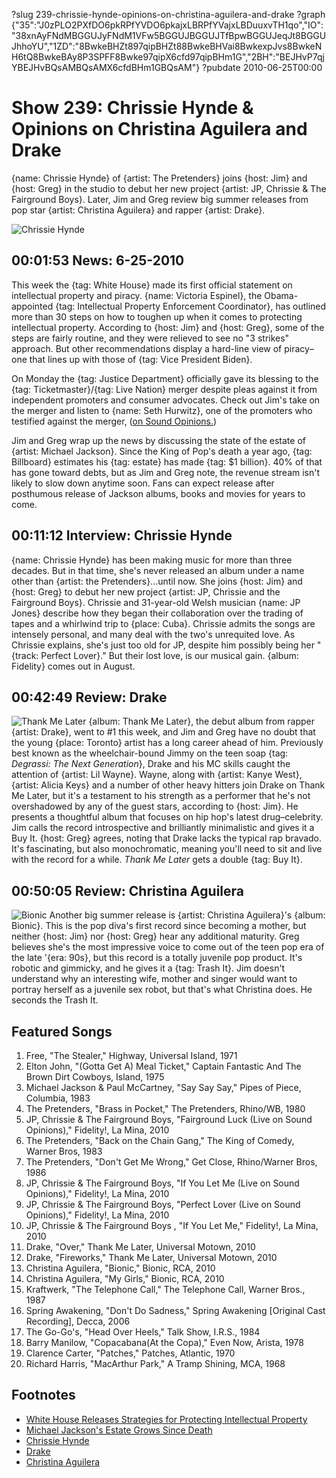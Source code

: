 ?slug 239-chrissie-hynde-opinions-on-christina-aguilera-and-drake
?graph {"35":"J0zPLO2PXfDO6pkRPfYVDO6pkajxLBRPfYVajxLBDuuxvTH1qo","IO":"38xnAyFNdMBGGUJyFNdM1VFw5BGGUJBGGUJTfBpwBGGUJeqJt8BGGUJhhoYU","1ZD":"8BwkeBHZt897qipBHZt88BwkeBHVai8BwkexpJvs8BwkeNH6tQ8BwkeBAy8P3SPFF8Bwke97qipX6cfd97qipBHm1G","2BH":"BEJHvP7qjYBEJHvBQsAMBQsAMX6cfdBHm1GBQsAM"}
?pubdate 2010-06-25T00:00

# Show 239: Chrissie Hynde & Opinions on Christina Aguilera and Drake
{name: Chrissie Hynde} of {artist: The Pretenders} joins {host: Jim} and {host: Greg} in the studio to debut her new project {artist: JP, Chrissie & The Fairground Boys}. Later, Jim and Greg review big summer releases from pop star {artist: Christina Aguilera} and rapper {artist: Drake}.

![Chrissie Hynde](http://static.soundopinions.org/images/2010/chrissie.jpg)

## 00:01:53 News: 6-25-2010
This week the {tag: White House} made its first official statement on intellectual property and piracy. {name: Victoria Espinel}, the Obama-appointed {tag: Intellectual Property Enforcement Coordinator}, has outlined more than 30 steps on how to toughen up when it comes to protecting intellectual property. According to {host: Jim} and {host: Greg}, some of the steps are fairly routine, and they were relieved to see no "3 strikes" approach. But other recommendations display a hard-line view of piracy–one that lines up with those of {tag: Vice President Biden}.

On Monday the {tag: Justice Department} officially gave its blessing to the {tag: Ticketmaster}/{tag: Live Nation} merger despite pleas against it from independent promoters and consumer advocates. Check out Jim's take on the merger and listen to {name: Seth Hurwitz}, one of the promoters who testified against the merger, ([on Sound Opinions.](/show/219/)) 

Jim and Greg wrap up the news by discussing the state of the estate of {artist: Michael Jackson}. Since the King of Pop's death a year ago, {tag: Billboard} estimates his {tag: estate} has made {tag: $1 billion}. 40% of that has gone toward debts, but as Jim and Greg note, the revenue stream isn't likely to slow down anytime soon. Fans can expect release after posthumous release of Jackson albums, books and movies for years to come.



## 00:11:12 Interview: Chrissie Hynde
{name: Chrissie Hynde} has been making music for more than three decades. But in that time, she's never released an album under a name other than {artist: the Pretenders}...until now. She joins {host: Jim} and {host: Greg} to debut her new project {artist: JP, Chrissie and the Fairground Boys}. Chrissie and 31-year-old Welsh musician {name: JP Jones} describe how they began their collaboration over the trading of tapes and a whirlwind trip to {place: Cuba}. Chrissie admits the songs are intensely personal, and many deal with the two's unrequited love. As Chrissie explains, she's just too old for JP, despite him possibly being her "{track: Perfect Lover}." But their lost love, is our musical gain. {album: Fidelity} comes out in August. 

## 00:42:49 Review: Drake
![Thank Me Later](http://is4.mzstatic.com/image/thumb/Music/v4/34/e8/ac/34e8ac27-7ae5-6dd8-efb0-c51ba8886bd9/source/600x600bb.jpg "271256/378379062")
{album: Thank Me Later}, the debut album from rapper {artist: Drake}, went to #1 this week, and Jim and Greg have no doubt that the young {place: Toronto} artist has a long career ahead of him. Previously best known as the wheelchair-bound Jimmy on the teen soap {tag: *Degrassi: The Next Generation*}, Drake and his MC skills caught the attention of {artist: Lil Wayne}. Wayne, along with {artist: Kanye West}, {artist: Alicia Keys} and a number of other heavy hitters join Drake on Thank Me Later, but it's a testament to his strength as a performer that he's not overshadowed by any of the guest stars, according to {host: Jim}. He presents a thoughtful album that focuses on hip hop's latest drug–celebrity. Jim calls the record introspective and brilliantly minimalistic and gives it a Buy It. {host: Greg} agrees, noting that Drake lacks the typical rap bravado. It's fascinating, but also monochromatic, meaning you'll need to sit and live with the record for a while. *Thank Me Later* gets a double {tag: Buy It}.

## 00:50:05 Review: Christina Aguilera
![Bionic](http://is4.mzstatic.com/image/thumb/Music/v4/27/be/58/27be586f-9276-34c7-c0fc-cfdc18fbc930/source/600x600bb.jpg "259398/371784453")
Another big summer release is {artist: Christina Aguilera}'s {album: Bionic}. This is the pop diva's first record since becoming a mother, but neither {host: Jim} nor {host: Greg} hear any additional maturity. Greg believes she's the most impressive voice to come out of the teen pop era of the late '{era: 90s}, but this record is a totally juvenile pop product. It's robotic and gimmicky, and he gives it a {tag: Trash It}. Jim doesn't understand why an interesting wife, mother and singer would want to portray herself as a juvenile sex robot, but that's what Christina does. He seconds the Trash It.

## Featured Songs
1. Free, "The Stealer," Highway, Universal Island, 1971
2. Elton John, "(Gotta Get A) Meal Ticket," Captain Fantastic And The Brown Dirt Cowboys, Island, 1975
3. Michael Jackson & Paul McCartney, "Say Say Say," Pipes of Piece, Columbia, 1983
4. The Pretenders, "Brass in Pocket," The Pretenders, Rhino/WB, 1980
5. JP, Chrissie & The Fairground Boys, "Fairground Luck (Live on Sound Opinions)," Fidelity!, La Mina, 2010
6. The Pretenders, "Back on the Chain Gang," The King of Comedy, Warner Bros, 1983
7. The Pretenders, "Don't Get Me Wrong," Get Close, Rhino/Warner Bros, 1986
8. JP, Chrissie & The Fairground Boys, "If You Let Me (Live on Sound Opinions)," Fidelity!, La Mina, 2010
9. JP, Chrissie & The Fairground Boys, "Perfect Lover (Live on Sound Opinions)," Fidelity!, La Mina, 2010
10. JP, Chrissie & The Fairground Boys , "If You Let Me," Fidelity!, La Mina, 2010
11. Drake, "Over," Thank Me Later, Universal Motown, 2010
12. Drake, "Fireworks," Thank Me Later, Universal Motown, 2010
13. Christina Aguilera, "Bionic," Bionic, RCA, 2010
14. Christina Aguilera, "My Girls," Bionic, RCA, 2010
15. Kraftwerk, "The Telephone Call," The Telephone Call, Warner Bros., 1987
16. Spring Awakening, "Don't Do Sadness," Spring Awakening [Original Cast Recording], Decca, 2006
17. The Go-Go's, "Head Over Heels," Talk Show, I.R.S., 1984
18. Barry Manilow, "Copacabana(At the Copa)," Even Now, Arista, 1978 
19. Clarence Carter, "Patches," Patches, Atlantic, 1970
20. Richard Harris, "MacArthur Park," A Tramp Shining, MCA, 1968

## Footnotes
- [White House Releases Strategies for Protecting Intellectual Property](http://latimesblogs.latimes.com/entertainmentnewsbuzz/2010/06/white-house-touts-antipiracy-strategy.html?utm_)
- [Michael Jackson's Estate Grows Since Death](http://www.billboard.com/articles/news/957679/how-michael-jackson-made-1-billion-since-his-death)
- [Chrissie Hynde](http://chrissiehynde.com/)
- [Drake](http://www.drakeofficial.com/)
- [Christina Aguilera](http://www.christinaaguilera.com/)
